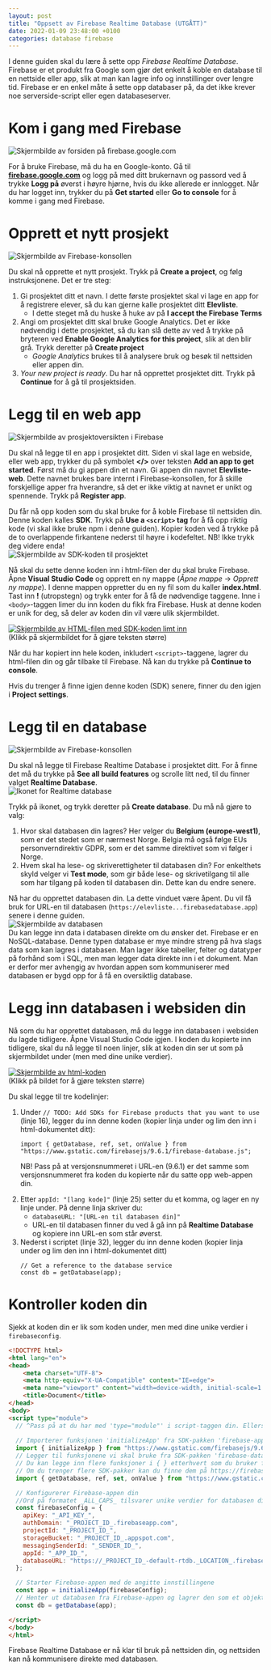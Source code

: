 ```yaml
---
layout: post
title: "Oppsett av Firebase Realtime Database (UTGÅTT)"
date: 2022-01-09 23:48:00 +0100
categories: database firebase
---
```

<p>I denne guiden skal du lære å sette opp <em>Firebase Realtime Database</em>. Firebase er et produkt fra Google som gjør det enkelt å koble en database til en nettside eller app, slik at man kan lagre info og innstillinger over lengre tid. Firebase er en enkel måte å sette opp databaser på, da det ikke krever noe serverside-script eller egen databaseserver.</p>

<h1 id="kom-i-gang-med-firebase">Kom i gang med Firebase</h1>
<p><img src="/img/fb-get-started.png" alt="Skjermbilde av forsiden på firebase.google.com"></p>

<p>For å bruke Firebase, må du ha en Google-konto. Gå til <strong><a href="https://firebase.google.com/">firebase.google.com</a></strong> og logg på med ditt brukernavn og passord ved å trykke <strong>Logg på</strong> øverst i høyre hjørne, hvis du ikke allerede er innlogget. Når du har logget inn, trykker du på <strong>Get started</strong> eller <strong>Go to console</strong> for å komme i gang med Firebase.</p>

<h1 id="opprett-et-nytt-prosjekt">Opprett et nytt prosjekt</h1>
<p><img src="/img/fb-create-a-project.png" alt="Skjermbilde av Firebase-konsollen"></p>

<p>Du skal nå opprette et nytt prosjekt. Trykk på <strong>Create a project</strong>, og følg instruksjonene. Det er tre steg:</p>
<ol>
  <li>Gi prosjektet ditt et navn. I dette første prosjektet skal vi lage en app for å registrere elever, så du kan gjerne kalle prosjektet ditt <strong>Elevliste</strong>.
    <ul>
      <li>I dette steget må du huske å huke av på <strong>I accept the Firebase Terms</strong></li>
    </ul>
  </li>
  <li>Angi om prosjektet ditt skal bruke Google Analytics. Det er ikke nødvendig i dette prosjektet, så du kan slå dette av ved å trykke på bryteren ved <strong>Enable Google Analytics for this project</strong>, slik at den blir grå. Trykk deretter på <strong>Create project</strong>
    <ul>
      <li><em>Google Analytics</em> brukes til å analysere bruk og besøk til nettsiden eller appen din.</li>
    </ul>
  </li>
  <li><em>Your new project is ready</em>. Du har nå opprettet prosjektet ditt. Trykk på <strong>Continue</strong> for å gå til prosjektsiden.</li>
</ol>

<h1 id="legg-til-en-web-app">Legg til en web app</h1>
<p><img src="/img/fb-project-overview-1.png" alt="Skjermbilde av prosjektoversikten i Firebase"></p>

<p>Du skal nå legge til en app i prosjektet ditt. Siden vi skal lage en webside, eller web app, trykker du på symbolet <strong>&lt;/&gt;</strong> over teksten <strong>Add an app to get started</strong>. Først må du gi appen din et navn. Gi appen din navnet <strong>Elevliste-web</strong>. Dette navnet brukes bare internt i Firebase-konsollen, for å skille forskjellige apper fra hverandre, så det er ikke viktig at navnet er unikt og spennende. Trykk på <strong>Register app</strong>.</p>

<p>Du får nå opp koden som du skal bruke for å koble Firebase til nettsiden din. Denne koden kalles <strong>SDK</strong>. Trykk på <strong>Use a <code class="language-plaintext highlighter-rouge">&lt;script&gt;</code> tag</strong> for å få opp riktig kode (vi skal ikke bruke npm i denne guiden). Kopier koden ved å trykke på de to overlappende firkantene nederst til høyre i kodefeltet. NB! Ikke trykk deg videre enda!<br>
<img src="/img/fb-sdk.png" alt="Skjermbilde av SDK-koden til prosjektet"></p>

<p>Nå skal du sette denne koden inn i html-filen der du skal bruke Firebase. Åpne <strong>Visual Studio Code</strong> og opprett en ny mappe (<em>Åpne mappe</em> -&gt; <em>Opprett ny mappe</em>). I denne mappen oppretter du en ny fil som du kaller <strong>index.html</strong>. Tast inn <strong>!</strong> (utropstegn) og trykk enter for å få de nødvendige taggene. Inne i <code class="language-plaintext highlighter-rouge">&lt;body&gt;</code>-taggen limer du inn koden du fikk fra Firebase. Husk at denne koden er unik for deg, så deler av koden din vil være ulik skjermbildet.</p>

<p><a href="/img/fb-vscode-sdk.png"><img src="/img/fb-vscode-sdk.png" alt="Skjermbilde av HTML-filen med SDK-koden limt inn"></a><br>(Klikk på skjermbildet for å gjøre teksten større)</p>

<p>Når du har kopiert inn hele koden, inkludert <code class="language-plaintext highlighter-rouge">&lt;script&gt;</code>-taggene, lagrer du html-filen din og går tilbake til Firebase. Nå kan du trykke på <strong>Continue to console</strong>.</p>

<p>Hvis du trenger å finne igjen denne koden (SDK) senere, finner du den igjen i <strong>Project settings</strong>.</p>

<h1 id="legg-til-en-database">Legg til en database</h1>
<p><img src="/img/fb-choose-a-product.png" alt="Skjermbilde av Firebase-konsollen"></p>

<p>Du skal nå legge til Firebase Realtime Database i prosjektet ditt. For å finne det må du trykke på <strong>See all build features</strong> og scrolle litt ned, til du finner valget <strong>Realtime Database</strong>.<br>
<img src="/img/fb-realtime-database.png" alt="Ikonet for Realtime database"></p>

<p>Trykk på ikonet, og trykk deretter på <strong>Create database</strong>. Du må nå gjøre to valg:</p>
<ol>
  <li>Hvor skal databasen din lagres? Her velger du <strong>Belgium (europe-west1)</strong>, som er det stedet som er nærmest Norge. Belgia må også følge EUs personverndirektiv GDPR, som er det samme direktivet som vi følger i Norge.</li>
  <li>Hvem skal ha lese- og skriverettigheter til databasen din? For enkelthets skyld velger vi <strong>Test mode</strong>, som gir både lese- og skrivetilgang til alle som har tilgang på koden til databasen din. Dette kan du endre senere.</li>
</ol>

<p>Nå har du opprettet databasen din. La dette vinduet være åpent. Du vil få bruk for URL-en til databasen (<code class="language-plaintext highlighter-rouge">https://elevliste...firebasedatabase.app</code>) senere i denne guiden.<br>
<img src="/img/fb-database-view-empty.png" alt="Skjermbilde av databasen"><br>
Du kan legge inn data i databasen direkte om du ønsker det. Firebase er en NoSQL-database. Denne typen database er mye mindre streng på hva slags data som kan lagres i databasen. Man lager ikke tabeller, felter og datatyper på forhånd som i SQL, men man legger data direkte inn i et dokument. Man er derfor mer avhengig av hvordan appen som kommuniserer med databasen er bygd opp for å få en oversiktlig database.</p>

<h1 id="legg-inn-databasen-i-websiden-din">Legg inn databasen i websiden din</h1>
<p>Nå som du har opprettet databasen, må du legge inn databasen i websiden du lagde tidligere. Åpne Visual Studio Code igjen. I koden du kopierte inn tidligere, skal du nå legge til noen linjer, slik at koden din ser ut som på skjermbildet under (men med dine unike verdier).</p>

<p><a href="/img/fb-vscode-database-init.png"><img src="/img/fb-vscode-database-init.png" alt="Skjermbilde av html-koden"></a><br>
(Klikk på bildet for å gjøre teksten større)</p>

<p>Du skal legge til tre kodelinjer:</p>
<ol>
  <li>Under <code class="language-plaintext highlighter-rouge">// TODO: Add SDKs for Firebase products that you want to use</code> (linje 16), legger du inn denne koden (kopier linja under og lim den inn i html-dokumentet ditt):
    <div class="language-javascript highlighter-rouge"><div class="highlight"><pre class="highlight"><code><span class="k">import</span> <span class="p">{</span> <span class="nx">getDatabase</span><span class="p">,</span> <span class="nx">ref</span><span class="p">,</span> <span class="kd">set</span><span class="p">,</span> <span class="nx">onValue</span> <span class="p">}</span> <span class="k">from</span> <span class="dl">"</span><span class="s2">https://www.gstatic.com/firebasejs/9.6.1/firebase-database.js</span><span class="dl">"</span><span class="p">;</span>
</code></pre></div>    </div>
  </li>
  
  NB! Pass på at versjonsnummeret i URL-en (9.6.1) er det samme som versjonsnummeret fra koden du kopierte når du satte opp web-appen din.
  
  <li>Etter <code class="language-plaintext highlighter-rouge">appId: "[lang kode]"</code> (linje 25) setter du et komma, og lager en ny linje under. På denne linja skriver du:
    <ul>
      <li><code class="language-plaintext highlighter-rouge">databaseURL: "[URL-en til databasen din]"</code></li>
      <li>URL-en til databasen finner du ved å gå inn på <strong>Realtime Database</strong> og kopiere inn URL-en som står øverst.</li>
    </ul>
  </li>
  <li>Nederst i scriptet (linje 32), legger du inn denne koden (kopier linja under og lim den inn i html-dokumentet ditt)
    <div class="language-javascript highlighter-rouge"><div class="highlight"><pre class="highlight"><code><span class="c1">// Get a reference to the database service</span>
<span class="kd">const</span> <span class="nx">db</span> <span class="o">=</span> <span class="nx">getDatabase</span><span class="p">(</span><span class="nx">app</span><span class="p">);</span>
</code></pre></div>    </div>
  </li>
</ol>

# Kontroller koden din
Sjekk at koden din er lik som koden under, men med dine unike verdier i `firebaseconfig`.
```html
<!DOCTYPE html>
<html lang="en">
<head>
    <meta charset="UTF-8">
    <meta http-equiv="X-UA-Compatible" content="IE=edge">
    <meta name="viewport" content="width=device-width, initial-scale=1.0">
    <title>Document</title>
</head>
<body>
<script type="module">
  // ^Pass på at du har med 'type="module"' i script-taggen din. Ellers vil ikke 'import' fungere.
  
  // Importerer funksjonen 'initializeApp' fra SDK-pakken 'firebase-app.js'. Pass på at du bruker fullstendig URL med 'https://'
  import { initializeApp } from "https://www.gstatic.com/firebasejs/9.6.2/firebase-app.js";
  // Legger til funksjonene vi skal bruke fra SDK-pakken 'firebase-database.js'. Pass på at du bruker fullstendig URL med 'https://'
  // Du kan legge inn flere funksjoner i { } etterhvert som du bruker flere databasefunksjoner.
  // Om du trenger flere SDK-pakker kan du finne dem på https://firebase.google.com/docs/web/learn-more#libraries-cdn
  import { getDatabase, ref, set, onValue } from "https://www.gstatic.com/firebasejs/9.6.2/firebase-database.js";

  // Konfigurerer Firebase-appen din
  //Ord på formatet _ALL_CAPS_ tilsvarer unike verdier for databasen din
  const firebaseConfig = {
    apiKey: "_API_KEY_",
    authDomain: "_PROJECT_ID_.firebaseapp.com",
    projectId: "_PROJECT_ID_",
    storageBucket: "_PROJECT_ID_.appspot.com",
    messagingSenderId: "_SENDER_ID_",
    appId: "_APP_ID_",
    databaseURL: "https://_PROJECT_ID_-default-rtdb._LOCATION_.firebasedatabase.app/"
  };

  // Starter Firebase-appen med de angitte innstillingene
  const app = initializeApp(firebaseConfig);
  // Henter ut databasen fra Firebase-appen og lagrer den som et objekt vi kan bruke i JavaScript
  const db = getDatabase(app);

</script>
</body>
</html>
```

<p>Firebase Realtime Database er nå klar til bruk på nettsiden din, og nettsiden kan nå kommunisere direkte med databasen. </p>

